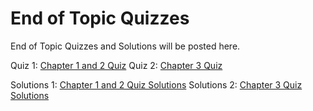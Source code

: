 # End of Topic Quizzes

End of Topic Quizzes and Solutions will be posted here.

Quiz 1: [Chapter 1 and 2 Quiz](https://github.com/j-daniel-csusb/classicalmechanics/blob/master/Resources/Quizzes/Phys_3200___End_of_Topic_Quiz_1.pdf)
Quiz 2: [Chapter 3 Quiz](https://github.com/j-daniel-csusb/classicalmechanics/blob/master/Resources/Quizzes/Phys_3200___End_of_Topic_Quiz_2__ch3.pdf)

Solutions 1: [Chapter 1 and 2 Quiz Solutions](https://github.com/j-daniel-csusb/classicalmechanics/blob/master/Resources/Quizzes/Quiz_Solutions/End_of_topic_Quiz_1_Solutions.pdf)
Solutions 2: [Chapter 3 Quiz Solutions](https://github.com/j-daniel-csusb/classicalmechanics/blob/master/Resources/Quizzes/Quiz_Solutions/End_of_topic_Quiz_2_Solutions.pdf)

